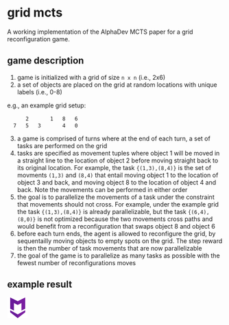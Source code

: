 # grid mcts
A working implementation of the AlphaDev MCTS paper for a grid reconfiguration game.

## game description
1. game is initialized with a grid of size `n x n` (i.e., 2x6)
2. a set of objects are placed on the grid at random locations with unique labels (i.e., 0-8)

e.g., an example grid setup:
```
      2       1   8   6
  7   5   3       4   0
  ```
3. a game is comprised of turns where at the end of each turn, a set of tasks are performed on the grid 
4. tasks are specified as movement tuples where object 1 will be moved in a straight line to the location of object 2 before moving straight back to its original location. For example, the task `{(1,3),(8,4)}` is the set of movments `(1,3)` and `(8,4)` that entail moving object 1 to the location of object 3 and back, and moving object 8 to the location of object 4 and back. Note the movements can be performed in either order
6. the goal is to parallelize the movements of a task under the constraint that movements should not cross. For example, under the example grid the task `{(1,3),(8,4)}` is already parallelizable, but the task `{(6,4),(8,0)}` is not optimized because the two movements cross paths and would benefit from a reconfiguration that swaps object 8 and object 6
7. before each turn ends, the agent is allowed to reconfigure the grid, by sequentailly moving objects to empty spots on the grid. The step reward is then the number of task movements that are now parallelizable
8. the goal of the game is to parallelize as many tasks as possible with the fewest number of reconfigurations moves


## example result
![2x6 grid](https://github.com/adam-p/markdown-here/raw/master/src/common/images/icon48.png "Example grid game played by MCTS agent")
